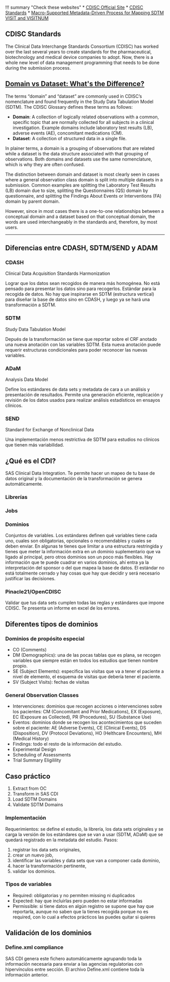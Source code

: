!!! summary "Check these websites"
    * [CDISC Official Site](https://www.cdisc.org/)
    * [CDISC Standards](https://www.cdisc.org/standards)
    * [Macro-Supported Metadata-Driven Process for Mapping SDTM VISIT and VISITNUM](https://www.lexjansen.com/pharmasug/2018/AD/PharmaSUG-2018-AD09.pdf)

## CDISC Standards
The Clinical Data Interchange Standards Consortium (CDISC) has worked over the last several years to create standards for the pharmaceutical, biotechnology and medical
device companies to adopt. Now, there is a whole new level of data management programming that needs to be done during the submission process. 

## [Domain vs Dataset: What's the Difference?](https://www.cdisc.org/kb/articles/domain-vs-dataset-whats-difference)
The terms “domain” and “dataset” are commonly used in CDISC’s nomenclature and found frequently in the Study Data Tabulation Model (SDTM). The CDISC Glossary defines these terms as follows:

  * **Domain**: A collection of logically related observations with a common, specific topic that are normally collected for all subjects in a clinical investigation. Example domains include laboratory test results (LB), adverse events (AE), concomitant medications (CM). 
  * **Dataset**: A collection of structured data in a single file. 
  
In plainer terms, a domain is a grouping of observations that are related while a dataset is the data structure associated with that grouping of observations. Both domains and datasets use the same nomenclature, which is why they are often confused.

The distinction between domain and dataset is most clearly seen in cases where a general observation class domain is split into multiple datasets in a submission. Common examples are splitting the Laboratory Test Results (LB) domain due to size, splitting the Questionnaires (QS) domain by questionnaire, and splitting the Findings About Events or Interventions (FA) domain by parent domain.

However, since in most cases there is a one-to-one relationships between a conceptual domain and a dataset based on that conceptual domain, the words are used interchangeably in the standards and, therefore, by most users. 

----

## Diferencias entre CDASH, SDTM/SEND y ADAM

### CDASH
Clinical Data Acquisition Standards Harmonization

Lograr que los datos sean recogidos de manera más homogénea. No está pensado para presentar los datos sino para recogerlos. Estándar para la recogida de datos. No hay que inspirarse en SDTM (estructura vertical) para diseñar la base de datos sino en CDASH, y luego ya se hará una transformación a SDTM.

### SDTM
Study Data Tabulation Model

Depués de la transformación se tiene que reportar sobre el CRF anotado una nueva anotación con las variables SDTM. Esta nueva anotación puede requerir estructuras condicionales para poder reconocer las nuevas variables.

### ADaM
Analysis Data Model

Define los estándares de data sets y metadata de cara a un análisis y presentación de resultados. Permite una generación eficiente, replicación y revisión de los datos usados para realizar análisis estadísticos en ensayos clínicos.

### SEND
Standard for Exchange of Nonclinical Data

Una implementación menos restrictiva de SDTM para estudios no clínicos que tienen más variabilidad.
	
## ¿Qué es el CDI?
SAS Clinical Data Integration. Te permite hacer un mapeo de tu base de datos original y la documentación de la transformación se genera automáticamente.

### Librerías

### Jobs

### Dominios
Conjuntos de variables. Los estándares definen qué variables tiene cada uno, cuales son obligatorias, opcionales o recomendables y cuales se deben enviar. En algunas te tienes que limitar a una estructura restringida y tienes que meter la información extra en un dominio suplementario que va ligado al principal, pero otros dominios son un poco más flexibles. Hay información que te puede cuadrar en varios dominios, ahí entra ya la interpretación del sponsor o del que mapea la base de datos. El estándar no está totalmente cerrado y hay cosas que hay que decidir y será necesario justificar las decisiones.

### Pinacle21/OpenCDISC
Validar que tus data sets cumplen todas las reglas y estándares que impone CDISC. Te presenta un informe en excel de los errores.

## Diferentes tipos de dominios

### Dominios de propósito especial

* CO (Comments)
* DM (Demographics): una de las pocas tablas que es plana, se recogen variables que siempre están en todos los estudios que tienen nombre propio.
* SE (Subject Elements): especifica las visitas que va a tener el paciente a nivel de elemento, el esquema de visitas que debería tener el paciente.
* SV (Subject Visits): fechas de visitas
	
### General Observation Classes

* Intervenciones: dominios que recogen acciones o intervenciones sobre los pacientes: CM (Concomitant and Prior Medications), EX (Exposure), EC (Exposure as Collected), PR (Procedures), SU (Substance Use)
* Eventos: dominios donde se recogen los acontecimientos que suceden sobre el paciente: AE (Adverse Events), CE (Clinical Events), DS (Disposition), DV (Protocol Deviations), HO (Helthcare Encounters), MH (Medical History)
* Findings: todo el resto de la información del estudio.
* Experimental Design
* Scheduling of Assessments
* Trial Summary Eligilility

## Caso práctico

1. Extract from OC
2. Transform in SAS CDI
3. Load SDTM Domains
4. Validate SDTM Domains

### Implementación
Requerimientos: se define el estudio, la librería, los data sets originales y se carga la versión de los estándares que se van a usar (SDTM, ADaM) que se quedará registrado en la metadata del estudio.
Pasos: 

1. registrar los data sets originales, 
2. crear un nuevo job, 
3. identificar las variables y data sets que van a componer cada dominio, 
4. hacer la transformación pertinente, 
5. validar los dominios.

### Tipos de variables

* Required: obligatorias y no permiten missing ni duplicados
* Expected: hay que incluirlas pero pueden no estar informadas
* Permissible: si tiene datos en algún registro se supone que hay que reportarla, aunque no saben que la tienes recogida porque no es required, con lo cual a efectos prácticos las puedes quitar si quieres
	
## Validación de los dominios

### Define.xml compliance
SAS CDI genera este fichero automáticamente agrupando toda la información necesaria para enviar a las agencias regulatorias con hipervínculos entre sección.
El archivo Define.xml contiene toda la información anterior.
